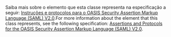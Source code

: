 <span data-ttu-id="7aa91-101">Saiba mais sobre o elemento que esta classe representa na especificação a seguir: [Instruções e protocolos para o OASIS Security Assertion Markup Language (SAML) V2.0](https://docs.oasis-open.org/security/saml/v2.0/saml-core-2.0-os.pdf).</span><span class="sxs-lookup"><span data-stu-id="7aa91-101">For more information about the element that this class represents, see the following specification: [Assertions and Protocols for the OASIS Security Assertion Markup Language (SAML) V2.0](https://docs.oasis-open.org/security/saml/v2.0/saml-core-2.0-os.pdf).</span></span>
